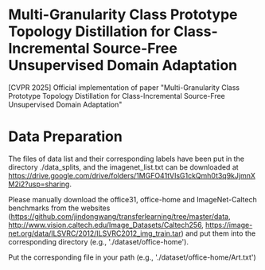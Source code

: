 # Multi-Granularity Class Prototype Topology Distillation for Class-Incremental  Source-Free Unsupervised Domain Adaptation
[CVPR 2025] Official implementation of paper "Multi-Granularity Class Prototype Topology Distillation for Class-Incremental  Source-Free Unsupervised Domain Adaptation"

# Data Preparation
The files of data list and their corresponding labels have been put in the directory ./data_splits, and the imagenet_list.txt can be downloaded at https://drive.google.com/drive/folders/1MGFO41tVIsG1ckQmh0t3q9kJjmnXM2i2?usp=sharing.

Please manually download the office31, office-home and ImageNet-Caltech benchmarks from the websites (https://github.com/jindongwang/transferlearning/tree/master/data, http://www.vision.caltech.edu/Image_Datasets/Caltech256, https://image-net.org/data/ILSVRC/2012/ILSVRC2012_img_train.tar) and put them into the corresponding directory (e.g., './dataset/office-home').

Put the corresponding file in your path (e.g., './dataset/office-home/Art.txt')

